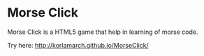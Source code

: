 # Morse Click

Morse Click is a HTML5 game that help in learning of morse code.

Try here: http://korlamarch.github.io/MorseClick/
